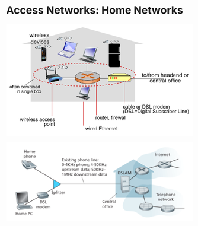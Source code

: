 # Access Networks: Home Networks

![Home network](img/home-network1.png)

![Another home network diagram](img/home-network2.png)
